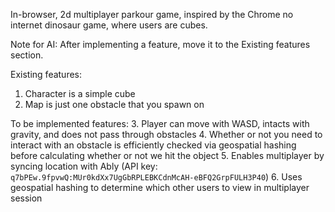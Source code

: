 In-browser, 2d multiplayer parkour game, inspired by the Chrome no internet dinosaur game, where users are cubes.

Note for AI: After implementing a feature, move it to the Existing features section.

Existing features:
1. Character is a simple cube
2. Map is just one obstacle that you spawn on

To be implemented features:
3. Player can move with WASD, intacts with gravity, and does not pass through obstacles
4. Whether or not you need to interact with an obstacle is efficiently checked via geospatial hashing before calculating whether or not we hit the object
5. Enables multiplayer by syncing location with Ably (API key: `q7bPEw.9fpvwQ:MUr0kdXx7UgGbRPLEBKCdnMcAH-eBFQ2GrpFULH3P40`)
6. Uses geospatial hashing to determine which other users to view in multiplayer session
